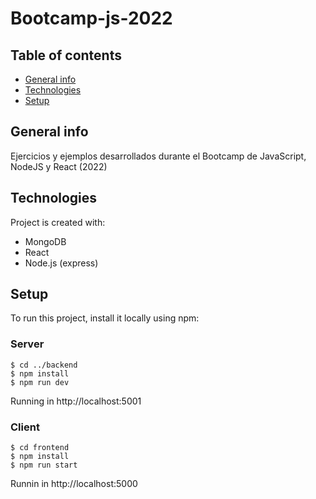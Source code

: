 # Bootcamp-js-2022

## Table of contents
* [General info](#general-info)
* [Technologies](#technologies)
* [Setup](#setup)

## General info
Ejercicios y ejemplos desarrollados durante el Bootcamp de JavaScript, NodeJS y React (2022)
	
## Technologies
Project is created with:
* MongoDB
* React
* Node.js (express)
	
## Setup
To run this project, install it locally using npm:

### Server
```
$ cd ../backend
$ npm install
$ npm run dev
```
Running in http://localhost:5001


### Client
```
$ cd frontend
$ npm install
$ npm run start
```
Runnin in http://localhost:5000


